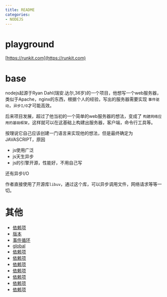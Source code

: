 ```yaml
---
title: README
categories: 
- NODEJS
---
```

# playground

[https://runkit.com](https://runkit.com)


# base
nodejs起源于Ryan Dahl(瑞安.达尔,36岁)的一个项目，他想写一个web服务器，类似于Apache，nginx的东西，根据个人的经验，写出的服务器需要实现 `事件驱动`，`异步I/O`才可能高效。

后来项目发展，超过了他当初的一个简单的web服务器的想法，变成了 `构建网络应用的基础框架`，这样就可以在这基础上构建出服务器，客户端，命令行工具等。

按理说它自己应该创建一门语言来实现他的想法，但是最终确定为JAVASCRIPT，原因

- js使用广泛
- js天生异步
- js的引擎开源，性能好，不用自己写

还有异步I/O

作者直接使用了开源库`libuv`，通过这个库，可以异步调用文件，网络请求等等一切。



# 其他

- [依赖项](/NODEJS/依赖项.md)
- [版本](/NODEJS/版本.md)
- [事件循环](/NODEJS/事件循环.md)
- [global](/NODEJS/global.md)
- [依赖项](/NODEJS/依赖项.md)
- [依赖项](/NODEJS/依赖项.md)
- [依赖项](/NODEJS/依赖项.md)
- [依赖项](/NODEJS/依赖项.md)
- [依赖项](/NODEJS/依赖项.md)
- [依赖项](/NODEJS/依赖项.md)
- [依赖项](/NODEJS/依赖项.md)



